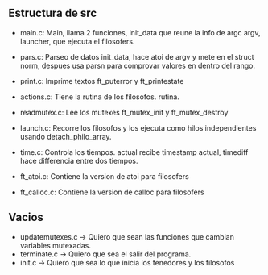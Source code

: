 ## Estructura de src
- main.c: Main, llama 2 funciones, init_data que reune la info de argc argv, launcher, que ejecuta el filosofers.
- pars.c: Parseo de datos init_data, hace atoi de argv y mete en el struct norm, despues usa parsn para comprovar valores en dentro del rango.
- print.c: Imprime textos ft_puterror y ft_printestate
- actions.c: Tiene la rutina de los filosofos. rutina.
- readmutex.c: Lee los mutexes ft_mutex_init y ft_mutex_destroy
- launch.c: Recorre los filosofos y los ejecuta como hilos independientes usando detach_philo_array.


- time.c: Controla los tiempos. actual recibe timestamp actual, timediff hace differencia entre dos tiempos.
- ft_atoi.c: Contiene la version de atoi para filosofers
- ft_calloc.c: Contiene la version de calloc para filosofers
## Vacios
- updatemutexes.c -> Quiero que sean las funciones que cambian variables mutexadas.
- terminate.c -> Quiero que sea el salir del programa.
- init.c -> Quiero que sea lo que inicia los tenedores y los filosofos

